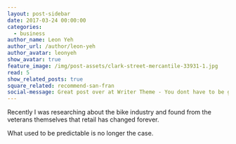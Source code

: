 ```yaml
---
layout: post-sidebar
date: 2017-03-24 00:00:00
categories:
  - business
author_name: Leon Yeh
author_url: /author/leon-yeh
author_avatar: leonyeh
show_avatar: true
feature_image: /img/post-assets/clark-street-mercantile-33931-1.jpg
read: 5
show_related_posts: true
square_related: recommend-san-fran
social-message: Great post over at Writer Theme - You dont have to be great to get started
---
```



Recently I was researching about the bike industry and found from the veterans themselves that retail has changed forever.

What used to be predictable is no longer the case.